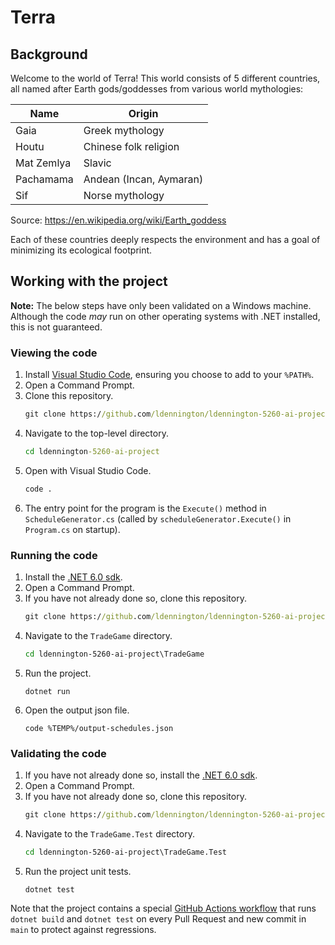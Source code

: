 # Terra

## Background

Welcome to the world of Terra! This world consists of 5 different countries, all named after Earth gods/goddesses from various world mythologies:

| Name       | Origin                  |
|------------|-------------------------|
| Gaia       | Greek mythology         |
| Houtu      | Chinese folk religion   |
| Mat Zemlya | Slavic                  |
| Pachamama  | Andean (Incan, Aymaran) |
| Sif        | Norse mythology         |

Source: https://en.wikipedia.org/wiki/Earth_goddess

Each of these countries deeply respects the environment and has a goal of minimizing its ecological footprint.

## Working with the project

__Note:__ The below steps have only been validated on a Windows machine. Although the code _may_ run on other operating systems with .NET installed, this is not guaranteed.

### Viewing the code

1. Install [Visual Studio Code](https://code.visualstudio.com/download), ensuring you choose to add to your `%PATH%`.
0. Open a Command Prompt.
0. Clone this repository.
    ```cmd
    git clone https://github.com/ldennington/ldennington-5260-ai-project.git
    ```
0. Navigate to the top-level directory.
    ```cmd
    cd ldennington-5260-ai-project
    ```
0. Open with Visual Studio Code.
    ```cmd
    code .
    ```
0. The entry point for the program is the `Execute()` method in `ScheduleGenerator.cs` (called by `scheduleGenerator.Execute()` in `Program.cs` on startup).

### Running the code

1. Install the [.NET 6.0 sdk](https://dotnet.microsoft.com/en-us/download/dotnet/thank-you/sdk-6.0.201-windows-x64-installer).
0. Open a Command Prompt.
0. If you have not already done so, clone this repository.
    ```cmd
    git clone https://github.com/ldennington/ldennington-5260-ai-project.git
    ```
0. Navigate to the `TradeGame` directory.
    ```cmd
    cd ldennington-5260-ai-project\TradeGame
    ```
0.  Run the project.
    ```
    dotnet run
    ```
0.  Open the output json file.
    ```
    code %TEMP%/output-schedules.json
    ```

### Validating the code
1. If you have not already done so, install the [.NET 6.0 sdk](https://dotnet.microsoft.com/en-us/download/dotnet/thank-you/sdk-6.0.201-windows-x64-installer).
0. Open a Command Prompt.
0. If you have not already done so, clone this repository.
    ```cmd
    git clone https://github.com/ldennington/ldennington-5260-ai-project.git
    ```
0. Navigate to the `TradeGame.Test` directory.
    ```cmd
    cd ldennington-5260-ai-project\TradeGame.Test
    ```
0. Run the project unit tests.
    ```
    dotnet test
    ```

Note that the project contains a special [GitHub Actions workflow](.github/workflows/ci.yml) that runs `dotnet build` and `dotnet test` on every Pull Request and new commit in `main` to protect against regressions.